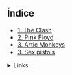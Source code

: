 ## Índice

* [1. The Clash](#1-The-Clash)
* [2. Pink Floyd](#2-Pink-Floyd)
* [3. Artic Monkeys](#3-Artic-Monkeys)
* [3. Sex pistols](#3-Artic-Monkeys)

<details><summary>Links</summary><p>

  * [Promise - MDN](https://developer.mozilla.org/es/docs/Web/JavaScript/Reference/Global_Objects/Promise)
  * [How to Write a JavaScript Promise - freecodecamp (en inglés)](https://www.freecodecamp.org/news/how-to-write-a-javascript-promise-4ed8d44292b8/)
</p></details>